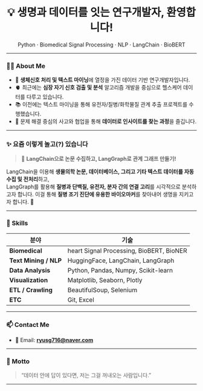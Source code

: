 <h1 align="center">💡 생명과 데이터를 잇는 연구개발자, 환영합니다!</h1>
<p align="center">Python · Biomedical Signal Processing · NLP · LangChain · BioBERT</p>

---

### 🙋‍♂️ About Me

- 🧪 **생체신호 처리 및 텍스트 마이닝**에 열정을 가진 데이터 기반 연구개발자입니다.
- 🫀 최근에는 **심장 자기 신호 검출 및 분석** 알고리즘 개발을 중심으로 헬스케어 데이터를 다루고 있습니다.
- 📚 이전에는 텍스트 마이닝을 통해 유전자/질병/화학물질 관계 추출 프로젝트를 수행했습니다.
- 🤝 문제 해결 중심의 사고와 협업을 통해 **데이터로 인사이트를 찾는 과정**을 즐깁니다.

---

### ✨ 요즘 이렇게 놀고(?) 있습니다

> 🧠 **LangChain으로 논문 수집하고, LangGraph로 관계 그래프 만들기!**

LangChain을 이용해 **생물의학 논문, 데이터베이스, 그리고 기타 텍스트 데이터를 자동 수집 및 전처리**하고,  
LangGraph를 활용해 **질병과 단백질, 유전자, 분자 간의 연결 고리**를 시각적으로 분석하고자 합니다.
이걸 통해 **질병 조기 진단에 유용한 바이오마커**를 찾아내어 생명을 지키고자 합니다. 🎯

---

### 🧰 Skills

| 분야               | 기술 |
|--------------------|------|
| **Biomedical**      | heart Signal Processing, BioBERT, BioNER |
| **Text Mining / NLP** | HuggingFace, LangChain, LangGraph |
| **Data Analysis**  | Python, Pandas, Numpy, Scikit-learn |
| **Visualization**  | Matplotlib, Seaborn, Plotly |
| **ETL / Crawling** | BeautifulSoup, Selenium |
| **ETC**            | Git, Excel |

---

### 📫 Contact Me

- 📧 Email: **ryusg716@naver.com**

---

### 💬 Motto

> “데이터 안에 답이 있다면, 저는 그걸 꺼내오는 사람입니다.”

---

<!--
This README was crafted with love, biomedical signals, and a bit of LangChain magic.
-->
